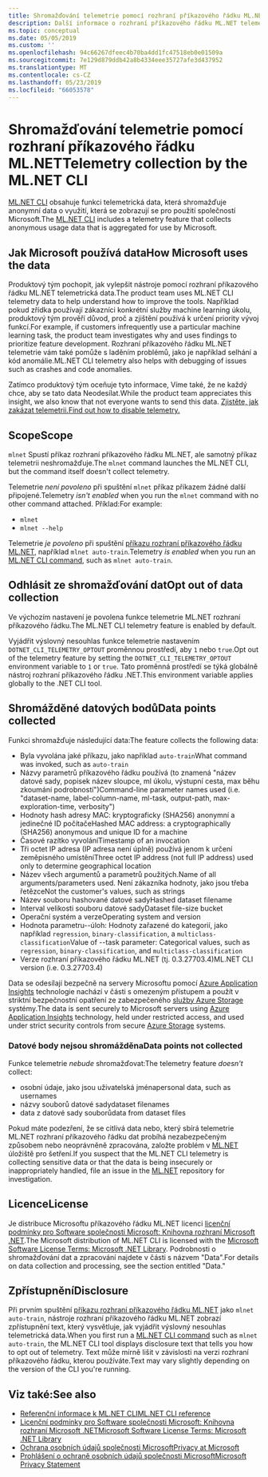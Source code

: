 ```yaml
---
title: Shromažďování telemetrie pomocí rozhraní příkazového řádku ML.NET
description: Další informace o rozhraní příkazového řádku ML.NET telemetrické funkce, která shromažďují využití informace pro analýzu, která data se shromažďují a jak ji zakázat. Dozvíte se taky, odkazy na licenční smlouvy .NET a informace o dodržování předpisů Microsoft GDPR.
ms.topic: conceptual
ms.date: 05/05/2019
ms.custom: ''
ms.openlocfilehash: 94c66267dfeec4b70ba4dd1fc47518eb0e01509a
ms.sourcegitcommit: 7e129d879ddb42a8b4334eee35727afe3d437952
ms.translationtype: MT
ms.contentlocale: cs-CZ
ms.lasthandoff: 05/23/2019
ms.locfileid: "66053578"
---
```

# <a name="telemetry-collection-by-the-mlnet-cli"></a><span data-ttu-id="e98ce-104">Shromažďování telemetrie pomocí rozhraní příkazového řádku ML.NET</span><span class="sxs-lookup"><span data-stu-id="e98ce-104">Telemetry collection by the ML.NET CLI</span></span>

<span data-ttu-id="e98ce-105">[ML.NET CLI](http://aka.ms/mlnet-cli) obsahuje funkci telemetrická data, která shromažďuje anonymní data o využití, která se zobrazují se pro použití společností Microsoft.</span><span class="sxs-lookup"><span data-stu-id="e98ce-105">The [ML.NET CLI](http://aka.ms/mlnet-cli) includes a telemetry feature that collects anonymous usage data that is aggregated for use by Microsoft.</span></span>

## <a name="how-microsoft-uses-the-data"></a><span data-ttu-id="e98ce-106">Jak Microsoft používá data</span><span class="sxs-lookup"><span data-stu-id="e98ce-106">How Microsoft uses the data</span></span>

<span data-ttu-id="e98ce-107">Produktový tým pochopit, jak vylepšit nástroje pomocí rozhraní příkazového řádku ML.NET telemetrická data.</span><span class="sxs-lookup"><span data-stu-id="e98ce-107">The product team uses ML.NET CLI telemetry data to help understand how to improve the tools.</span></span> <span data-ttu-id="e98ce-108">Například pokud zřídka používají zákazníci konkrétní služby machine learning úkolu, produktový tým prověří důvod, proč a zjištění používá k určení priority vývoj funkcí.</span><span class="sxs-lookup"><span data-stu-id="e98ce-108">For example, if customers infrequently use a particular machine learning task, the product team investigates why and uses findings to prioritize feature development.</span></span> <span data-ttu-id="e98ce-109">Rozhraní příkazového řádku ML.NET telemetrie vám také pomůže s laděním problémů, jako je například selhání a kód anomálie.</span><span class="sxs-lookup"><span data-stu-id="e98ce-109">ML.NET CLI telemetry also helps with debugging of issues such as crashes and code anomalies.</span></span> 

<span data-ttu-id="e98ce-110">Zatímco produktový tým oceňuje tyto informace, Víme také, že ne každý chce, aby se tato data Neodesílat.</span><span class="sxs-lookup"><span data-stu-id="e98ce-110">While the product team appreciates this insight, we also know that not everyone wants to send this data.</span></span> [<span data-ttu-id="e98ce-111">Zjistěte, jak zakázat telemetrii.</span><span class="sxs-lookup"><span data-stu-id="e98ce-111">Find out how to disable telemetry.</span></span>](#opt-out-of-data-collection)

## <a name="scope"></a><span data-ttu-id="e98ce-112">Scope</span><span class="sxs-lookup"><span data-stu-id="e98ce-112">Scope</span></span>

<span data-ttu-id="e98ce-113">`mlnet` Spustí příkaz rozhraní příkazového řádku ML.NET, ale samotný příkaz telemetrii neshromažďuje.</span><span class="sxs-lookup"><span data-stu-id="e98ce-113">The `mlnet` command launches the ML.NET CLI, but the command itself doesn't collect telemetry.</span></span>

<span data-ttu-id="e98ce-114">Telemetrie *není povoleno* při spuštění `mlnet` příkaz příkazem žádné další připojené.</span><span class="sxs-lookup"><span data-stu-id="e98ce-114">Telemetry *isn't enabled* when you run the `mlnet` command with no other command attached.</span></span> <span data-ttu-id="e98ce-115">Příklad:</span><span class="sxs-lookup"><span data-stu-id="e98ce-115">For example:</span></span>

- `mlnet`
- `mlnet --help`

<span data-ttu-id="e98ce-116">Telemetrie *je povoleno* při spuštění [příkazu rozhraní příkazového řádku ML.NET](../reference/ml-net-cli-reference.md), například `mlnet auto-train`.</span><span class="sxs-lookup"><span data-stu-id="e98ce-116">Telemetry *is enabled* when you run an [ML.NET CLI command](../reference/ml-net-cli-reference.md), such as `mlnet auto-train`.</span></span>

## <a name="opt-out-of-data-collection"></a><span data-ttu-id="e98ce-117">Odhlásit ze shromažďování dat</span><span class="sxs-lookup"><span data-stu-id="e98ce-117">Opt out of data collection</span></span>

<span data-ttu-id="e98ce-118">Ve výchozím nastavení je povolena funkce telemetrie ML.NET rozhraní příkazového řádku.</span><span class="sxs-lookup"><span data-stu-id="e98ce-118">The ML.NET CLI telemetry feature is enabled by default.</span></span>

<span data-ttu-id="e98ce-119">Vyjádřit výslovný nesouhlas funkce telemetrie nastavením `DOTNET_CLI_TELEMETRY_OPTOUT` proměnnou prostředí, aby `1` nebo `true`.</span><span class="sxs-lookup"><span data-stu-id="e98ce-119">Opt out of the telemetry feature by setting the `DOTNET_CLI_TELEMETRY_OPTOUT` environment variable to `1` or `true`.</span></span> <span data-ttu-id="e98ce-120">Tato proměnná prostředí se týká globálně nástroj rozhraní příkazového řádku .NET.</span><span class="sxs-lookup"><span data-stu-id="e98ce-120">This environment variable applies globally to the .NET CLI tool.</span></span>

## <a name="data-points-collected"></a><span data-ttu-id="e98ce-121">Shromážděné datových bodů</span><span class="sxs-lookup"><span data-stu-id="e98ce-121">Data points collected</span></span>

<span data-ttu-id="e98ce-122">Funkci shromažďuje následující data:</span><span class="sxs-lookup"><span data-stu-id="e98ce-122">The feature collects the following data:</span></span>

- <span data-ttu-id="e98ce-123">Byla vyvolána jaké příkazu, jako například `auto-train`</span><span class="sxs-lookup"><span data-stu-id="e98ce-123">What command was invoked, such as `auto-train`</span></span>
- <span data-ttu-id="e98ce-124">Názvy parametrů příkazového řádku používá (to znamená "název datové sady, popisek název sloupce, ml úkolu, výstupní cesta, max běhu zkoumání podrobností")</span><span class="sxs-lookup"><span data-stu-id="e98ce-124">Command-line parameter names used (i.e. "dataset-name, label-column-name, ml-task, output-path, max-exploration-time, verbosity")</span></span>
- <span data-ttu-id="e98ce-125">Hodnoty hash adresy MAC: kryptograficky (SHA256) anonymní a jedinečné ID počítače</span><span class="sxs-lookup"><span data-stu-id="e98ce-125">Hashed MAC address: a cryptographically (SHA256) anonymous and unique ID for a machine</span></span>
- <span data-ttu-id="e98ce-126">Časové razítko vyvolání</span><span class="sxs-lookup"><span data-stu-id="e98ce-126">Timestamp of an invocation</span></span>
- <span data-ttu-id="e98ce-127">Tři octet IP adresa (IP adresa není úplně) používá jenom k určení zeměpisného umístění</span><span class="sxs-lookup"><span data-stu-id="e98ce-127">Three octet IP address (not full IP address) used only to determine geographical location</span></span>
- <span data-ttu-id="e98ce-128">Název všech argumentů a parametrů použitých.</span><span class="sxs-lookup"><span data-stu-id="e98ce-128">Name of all arguments/parameters used.</span></span> <span data-ttu-id="e98ce-129">Není zákazníka hodnoty, jako jsou třeba řetězce</span><span class="sxs-lookup"><span data-stu-id="e98ce-129">Not the customer's values, such as strings</span></span>
- <span data-ttu-id="e98ce-130">Název souboru hashované datové sady</span><span class="sxs-lookup"><span data-stu-id="e98ce-130">Hashed dataset filename</span></span>
- <span data-ttu-id="e98ce-131">Interval velikosti souboru datové sady</span><span class="sxs-lookup"><span data-stu-id="e98ce-131">Dataset file-size bucket</span></span>
- <span data-ttu-id="e98ce-132">Operační systém a verze</span><span class="sxs-lookup"><span data-stu-id="e98ce-132">Operating system and version</span></span>
- <span data-ttu-id="e98ce-133">Hodnota parametru--úloh: Hodnoty zařazené do kategorií, jako například `regression`, `binary-classification`, a `multiclass-classification`</span><span class="sxs-lookup"><span data-stu-id="e98ce-133">Value of --task parameter: Categorical values, such as `regression`, `binary-classification`, and `multiclass-classification`</span></span>
- <span data-ttu-id="e98ce-134">Verze rozhraní příkazového řádku ML.NET (tj. 0.3.27703.4)</span><span class="sxs-lookup"><span data-stu-id="e98ce-134">ML.NET CLI version (i.e. 0.3.27703.4)</span></span>

<span data-ttu-id="e98ce-135">Data se odesílají bezpečně na servery Microsoftu pomocí [Azure Application Insights](https://azure.microsoft.com/services/application-insights/) technologie nachází v části s omezeným přístupem a použít v striktní bezpečnostní opatření ze zabezpečeného [služby Azure Storage](https://azure.microsoft.com/services/storage/) systémy.</span><span class="sxs-lookup"><span data-stu-id="e98ce-135">The data is sent securely to Microsoft servers using [Azure Application Insights](https://azure.microsoft.com/services/application-insights/) technology, held under restricted access, and used under strict security controls from secure [Azure Storage](https://azure.microsoft.com/services/storage/) systems.</span></span>

### <a name="data-points-not-collected"></a><span data-ttu-id="e98ce-136">Datové body nejsou shromážděna</span><span class="sxs-lookup"><span data-stu-id="e98ce-136">Data points not collected</span></span>
<span data-ttu-id="e98ce-137">Funkce telemetrie *nebude* shromažďovat:</span><span class="sxs-lookup"><span data-stu-id="e98ce-137">The telemetry feature *doesn't* collect:</span></span>
- <span data-ttu-id="e98ce-138">osobní údaje, jako jsou uživatelská jména</span><span class="sxs-lookup"><span data-stu-id="e98ce-138">personal data, such as usernames</span></span>
- <span data-ttu-id="e98ce-139">názvy souborů datové sady</span><span class="sxs-lookup"><span data-stu-id="e98ce-139">dataset filenames</span></span>
- <span data-ttu-id="e98ce-140">data z datové sady souborů</span><span class="sxs-lookup"><span data-stu-id="e98ce-140">data from dataset files</span></span>

<span data-ttu-id="e98ce-141">Pokud máte podezření, že se citlivá data nebo, který sbírá telemetrie ML.NET rozhraní příkazového řádku dat probíhá nezabezpečeným způsobem nebo neoprávněně zpracována, založte problém v [ML.NET](https://github.com/dotnet/machinelearning) úložiště pro šetření.</span><span class="sxs-lookup"><span data-stu-id="e98ce-141">If you suspect that the ML.NET CLI telemetry is collecting sensitive data or that the data is being insecurely or inappropriately handled, file an issue in the [ML.NET](https://github.com/dotnet/machinelearning) repository for investigation.</span></span>

## <a name="license"></a><span data-ttu-id="e98ce-142">Licence</span><span class="sxs-lookup"><span data-stu-id="e98ce-142">License</span></span>

<span data-ttu-id="e98ce-143">Je distribuce Microsoftu příkazového řádku ML.NET licenci [licenční podmínky pro Software společnosti Microsoft: Knihovna rozhraní Microsoft .NET](https://aka.ms/dotnet-core-eula).</span><span class="sxs-lookup"><span data-stu-id="e98ce-143">The Microsoft distribution of ML.NET CLI is licensed with the [Microsoft Software License Terms: Microsoft .NET Library](https://aka.ms/dotnet-core-eula).</span></span> <span data-ttu-id="e98ce-144">Podrobnosti o shromažďování dat a zpracování najdete v části s názvem "Data".</span><span class="sxs-lookup"><span data-stu-id="e98ce-144">For details on data collection and processing, see the section entitled "Data."</span></span>

## <a name="disclosure"></a><span data-ttu-id="e98ce-145">Zpřístupnění</span><span class="sxs-lookup"><span data-stu-id="e98ce-145">Disclosure</span></span>

<span data-ttu-id="e98ce-146">Při prvním spuštění [příkazu rozhraní příkazového řádku ML.NET](../reference/ml-net-cli-reference.md) jako `mlnet auto-train`, nástroje rozhraní příkazového řádku ML.NET zobrazí zpřístupnění text, který vysvětluje, jak vyjádřit výslovný nesouhlas telemetrická data.</span><span class="sxs-lookup"><span data-stu-id="e98ce-146">When you first run a [ML.NET CLI command](../reference/ml-net-cli-reference.md) such as `mlnet auto-train`, the ML.NET CLI tool displays disclosure text that tells you how to opt out of telemetry.</span></span> <span data-ttu-id="e98ce-147">Text může mírně lišit v závislosti na verzi rozhraní příkazového řádku, kterou používáte.</span><span class="sxs-lookup"><span data-stu-id="e98ce-147">Text may vary slightly depending on the version of the CLI you're running.</span></span>

## <a name="see-also"></a><span data-ttu-id="e98ce-148">Viz také:</span><span class="sxs-lookup"><span data-stu-id="e98ce-148">See also</span></span>
- [<span data-ttu-id="e98ce-149">Referenční informace k ML.NET CLI</span><span class="sxs-lookup"><span data-stu-id="e98ce-149">ML.NET CLI reference</span></span>](../reference/ml-net-cli-reference.md)
- [<span data-ttu-id="e98ce-150">Licenční podmínky pro Software společnosti Microsoft: Knihovna rozhraní Microsoft .NET</span><span class="sxs-lookup"><span data-stu-id="e98ce-150">Microsoft Software License Terms: Microsoft .NET Library</span></span>](https://aka.ms/dotnet-core-eula)
- [<span data-ttu-id="e98ce-151">Ochrana osobních údajů společnosti Microsoft</span><span class="sxs-lookup"><span data-stu-id="e98ce-151">Privacy at Microsoft</span></span>](https://www.microsoft.com/trustcenter/privacy/)
- [<span data-ttu-id="e98ce-152">Prohlášení o ochraně osobních údajů společnosti Microsoft</span><span class="sxs-lookup"><span data-stu-id="e98ce-152">Microsoft Privacy Statement</span></span>](https://privacy.microsoft.com/privacystatement)
